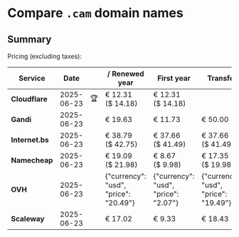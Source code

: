 # Compare `.cam` domain names

## Summary

Pricing (excluding taxes):

| Service | Date |  | / Renewed year | First year | Transfer | Restoration |
|--|--|--|--|--|--|--|
| **Cloudflare** | 2025-06-23 | 🏆 | € 12.31<br>($ 14.18) | € 12.31<br>($ 14.18) |  |  |
| **Gandi** | 2025-06-23 |  | € 19.63 | € 11.73 | € 50.00 | € 85.14 |
| **Internet.bs** | 2025-06-23 |  | € 38.79<br>($ 42.75) | € 37.66<br>($ 41.49) | € 37.66<br>($ 41.49) | € 174.95<br>($ 192.75) |
| **Namecheap** | 2025-06-23 |  | € 19.09<br>($ 21.98) | € 8.67<br>($ 9.98) | € 17.35<br>($ 19.98) |  |
| **OVH** | 2025-06-23 |  | {"currency": "usd", "price": "20.49"} | {"currency": "usd", "price": "2.07"} | {"currency": "usd", "price": "19.49"} |  |
| **Scaleway** | 2025-06-23 |  | € 17.02 | € 9.33 | € 18.43 | € 72.76 |
